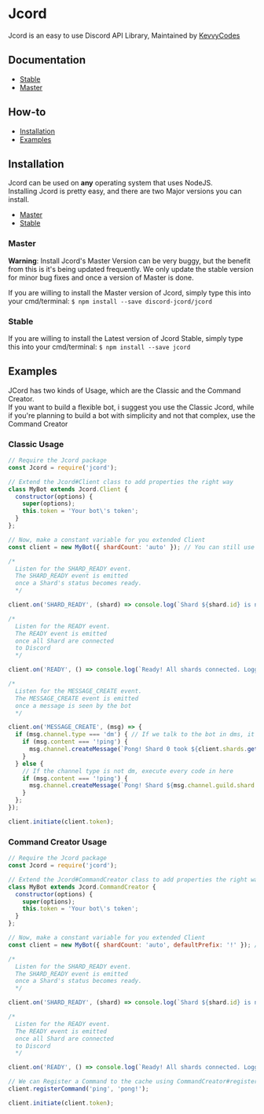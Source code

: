# Jcord 
Jcord is an easy to use Discord API Library, Maintained by [KevvyCodes](https://github.com/KevvyCodes/)

## Documentation
- [Stable](https://jcord.js.org/)  
- [Master](https://jcord.js.org/master)

## How-to
- [Installation](https://github.com/discord-jcord/jcord/blob/master/README.md#installation)  
- [Examples](https://github.com/discord-jcord/jcord/blob/master/README.md#examples)

## Installation
Jcord can be used on **any** operating system that uses NodeJS.  
Installing Jcord is pretty easy, and there are two Major versions you can install.  

- [Master](https://github.com/discord-jcord/jcord/blob/master/README.md#master)  
- [Stable](https://github.com/discord-jcord/jcord/blob/master/README.md#stable)

### Master
**Warning**: Install Jcord's Master Version can be very buggy, but the benefit from this is it's being updated frequently. We only update the stable version for minor bug fixes and once a version of Master is done.  

If you are willing to install the Master version of Jcord, simply type this into your cmd/terminal: `$ npm install --save discord-jcord/jcord`

### Stable
If you are willing to install the Latest version of Jcord Stable, simply type this into your cmd/terminal: `$ npm install --save jcord`

## Examples
JCord has two kinds of Usage, which are the Classic and the Command Creator.  
If you want to build a flexible bot, i suggest you use the Classic Jcord, while if you're planning to build a bot with simplicity and not that complex, use the Command Creator

### Classic Usage
```js
// Require the Jcord package
const Jcord = require('jcord');

// Extend the Jcord#Client class to add properties the right way
class MyBot extends Jcord.Client {
  constructor(options) {
    super(options);
    this.token = 'Your bot\'s token';
  }
};

// Now, make a constant variable for you extended Client
const client = new MyBot({ shardCount: 'auto' }); // You can still use Jcord#Client options here

/*
  Listen for the SHARD_READY event.
  The SHARD_READY event is emitted
  once a Shard's status becomes ready.
  */

client.on('SHARD_READY', (shard) => console.log(`Shard ${shard.id} is now ready!`));

/*
  Listen for the READY event.
  The READY event is emitted
  once all Shard are connected
  to Discord
  */

client.on('READY', () => console.log(`Ready! All shards connected. Logged in as ${client.user.tag}`));

/*
  Listen for the MESSAGE_CREATE event.
  The MESSAGE_CREATE event is emitted
  once a message is seen by the bot
  */

client.on('MESSAGE_CREATE', (msg) => {
  if (msg.channel.type === 'dm') { // If we talk to the bot in dms, it will execute everything inside the brackets
    if (msg.content === '!ping') {
      msg.channel.createMessage(`Pong! Shard 0 took ${client.shards.get('0').latency}ms`)
    }
  } else {
    // If the channel type is not dm, execute every code in here
    if (msg.content === '!ping') {
      msg.channel.createMessage(`Pong! Shard ${msg.channel.guild.shard.id} took ${msg.channel.guild.shard.latency}ms`)
    }
  };
});

client.initiate(client.token);
```

### Command Creator Usage
```js
// Require the Jcord package
const Jcord = require('jcord');

// Extend the Jcord#CommandCreator class to add properties the right way
class MyBot extends Jcord.CommandCreator {
  constructor(options) {
    super(options);
    this.token = 'Your bot\'s token';
  }
};

// Now, make a constant variable for you extended Client
const client = new MyBot({ shardCount: 'auto', defaultPrefix: '!' }); // You can still use Jcord#Client options here

/*
  Listen for the SHARD_READY event.
  The SHARD_READY event is emitted
  once a Shard's status becomes ready.
  */

client.on('SHARD_READY', (shard) => console.log(`Shard ${shard.id} is now ready!`));

/*
  Listen for the READY event.
  The READY event is emitted
  once all Shard are connected
  to Discord
  */

client.on('READY', () => console.log(`Ready! All shards connected. Logged in as ${client.user.tag}`));

// We can Register a Command to the cache using CommandCreator#registerCommand
client.registerCommand('ping', 'pong!');

client.initiate(client.token);
```
